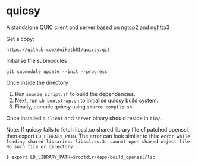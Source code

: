 # quicsy
A standalone QUIC client and server based on ngtcp2 and nghttp3

Get a copy:

`https://github.com/Aniketh01/quicsy.git`

Initialise the submodules

```
git submodule update --init --progress
```

Once inside the directory

1) Run `source script.sh` to build the dependencies.
2) Next, run `sh bootstrap.sh` to initialise quicsy build system.
3) Finally, compile quicsy using `source compile.sh`.

Once installed a `client` and `server` binary should reside in `bin/`.

Note: If quicsy fails to fetch libssl.so shared library file of patched openssl, then export `LD_LIBRARY_PATH`.
The error can look similar to this:
`error while loading shared libraries: libssl.so.3: cannot open shared object file: No such file or directory`

`$ export LD_LIBRARY_PATH=$rootdir/deps/build_openssl/lib`
